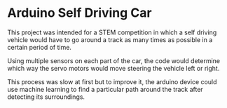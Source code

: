 Arduino Self Driving Car
=============================

This project was intended for a STEM competition in which a self driving vehicle would have to go around a track as many times
as possible in a certain period of time.

Using multiple sensors on each part of the car, the code would determine which way the servo motors would move steering
the vehicle left or right. 

This process was slow at first but to improve it, the arduino device could use machine learning to find a particular path 
around the track after detecting its surroundings. 
